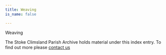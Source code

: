 ```yaml
---
title: Weaving
is_name: false

---
```


Weaving


The Stoke Climsland Parish Archive holds material under this index entry. To find out more please [contact us](/contact/)
